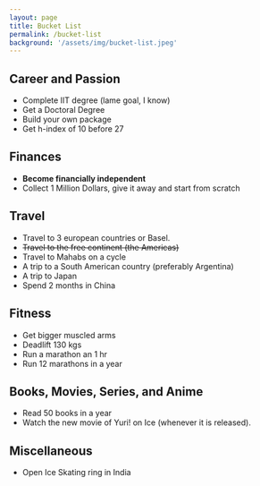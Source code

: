 ```yaml
---
layout: page
title: Bucket List
permalink: /bucket-list
background: '/assets/img/bucket-list.jpeg'
---
```


## Career and Passion
- Complete IIT degree (lame goal, I know)
- Get a Doctoral Degree
- Build your own package
- Get h-index of 10 before 27

## Finances
- **Become financially independent**
- Collect 1 Million Dollars, give it away and start from scratch 

## Travel
- Travel to 3 european countries or Basel.
- ~~Travel to the free continent (the Americas)~~
- Travel to Mahabs on a cycle
- A trip to a South American country (preferably Argentina)
- A trip to Japan
- Spend 2 months in China

## Fitness
- Get bigger muscled arms
- Deadlift 130 kgs
- Run a marathon an 1 hr
- Run 12 marathons in a year

## Books, Movies, Series, and Anime
- Read 50 books in a year
- Watch the new movie of Yuri! on Ice (whenever it is released). 

## Miscellaneous
- Open Ice Skating ring in India


